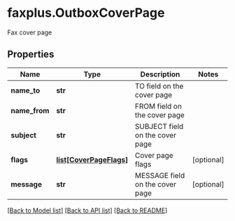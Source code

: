 # faxplus.OutboxCoverPage
Fax cover page

## Properties

Name | Type | Description | Notes
------------ | ------------- | ------------- | -------------
**name_to** | **str** | TO field on the cover page | 
**name_from** | **str** | FROM field on the cover page | 
**subject** | **str** | SUBJECT field on the cover page | 
**flags** | [**list[CoverPageFlags]**](CoverPageFlags.md) | Cover page flags | [optional] 
**message** | **str** | MESSAGE field on the cover page | [optional] 

[[Back to Model list]](../README.md#documentation-for-models) [[Back to API list]](../README.md#documentation-for-api-endpoints) [[Back to README]](../README.md)

